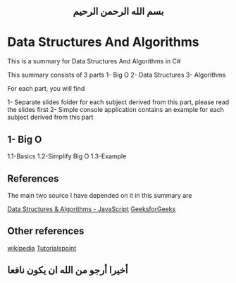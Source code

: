 
 <H2 align="center">
بسم الله الرحمن الرحيم
</h2>


# Data Structures And Algorithms

This is a summary for Data Structures And Algorithms in C#

This summary consists of 3 parts 
1- Big O
2- Data Structures
3- Algorithms

For each part, you will find

1- Separate slides folder for each subject derived from this part, please read the slides first
2- Simple console application contains an example for each subject derived from this part

## 1- Big O
   1.1-Basics
   1.2-Simplify Big O
   1.3-Example

## References

The main two source I have depended on it in this summary are

<a href="https://www.udemy.com/course/data-structures-algorithms-javascript/?utm_source=adwords&utm_medium=udemyads&utm_campaign=DataStructures_v.PROF_la.EN_cc.ROW&utm_content=deal4584&utm_term=_._ag_121857712297_._ad_535397282070_._kw__._de_c_._dm__._pl__._ti_dsa-1187478350545_._li_21458_._pd__._&matchtype=b&gclid=CjwKCAjw7fuJBhBdEiwA2lLMYfvdXOiYBIGE04hdJ_8spgck4FoaYnjdAVm2f-Vl_CvyYIMpAANXgxoCDT8QAvD_BwE">Data Structures & Algorithms - JavaScript</a>
<a href="https://www.geeksforgeeks.org/">GeeksforGeeks</a>

## Other references
<a href="https://www.wikipedia.org/">wikipedia</a>
<a href="https://www.tutorialspoint.com/index.htm">Tutorialspoint</a>


## أخيرا أرجو من الله ان يكون نافعا
